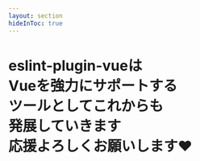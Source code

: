 ```yaml
---
layout: section
hideInToc: true
---
```


# <span class="gradient">eslint-plugin-vue<span class="gradient-off">は<br></span>Vueを強力にサポートする<span class="gradient-off"><br>ツールとしてこれからも</span><br>発展していきます<br><span class="gradient-off">応援よろしくお願いします❤</span></span>

